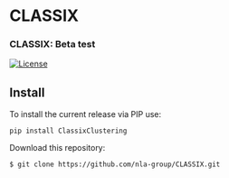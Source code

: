 # CLASSIX

### CLASSIX: Beta test 

[![License](https://img.shields.io/badge/License-BSD%203--Clause-blue.svg)](https://opensource.org/licenses/BSD-3-Clause)


## Install
To install the current release via PIP use:
```
pip install ClassixClustering
```

Download this repository:
```
$ git clone https://github.com/nla-group/CLASSIX.git
```

